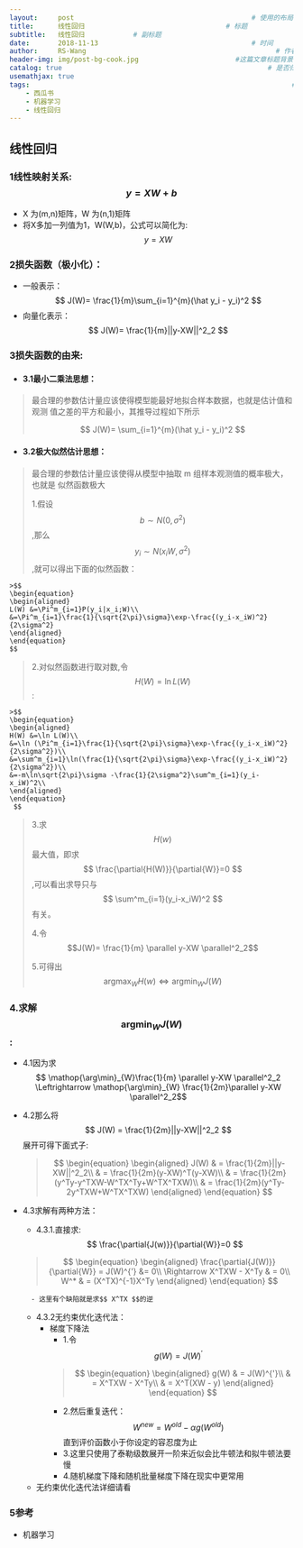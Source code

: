 ```yaml
---
layout:     post   				                            # 使用的布局（不需要改）
title:      线性回归				                   # 标题 
subtitle:   线性回归            # 副标题
date:       2018-11-13 				                        # 时间
author:     RS-Wang 						                      # 作者
header-img: img/post-bg-cook.jpg 	                    #这篇文章标题背景图片
catalog: true 						                            # 是否归档
usemathjax: true
tags:								                                  #标签
    - 西瓜书
    - 机器学习
    - 线性回归
---
```


## 线性回归

### 1线性映射关系: $$ y = XW + b $$
- X 为(m,n)矩阵，W 为(n,1)矩阵
- 将X多加一列值为1，W(W,b)，公式可以简化为: $$ y = XW $$

### 2损失函数（极小化）：
- 一般表示：
    $$ J(W)= \frac{1}{m}\sum_{i=1}^{m}(\hat y_i - y_i)^2 $$
- 向量化表示：
    $$ J(W)= \frac{1}{m}||y-XW||^2_2 $$

### 3损失函数的由来:
- #### 3.1最小二乘法思想：
> 最合理的参数估计量应该使得模型能最好地拟合样本数据，也就是估计值和观测
值之差的平方和最小，其推导过程如下所示
>
>$$ J(W)= \sum_{i=1}^{m}(\hat y_i - y_i)^2 $$
- #### 3.2极大似然估计思想：
>最合理的参数估计量应该使得从模型中抽取 m 组样本观测值的概率极大，也就是
似然函数极大
>
>1.假设 $$ b\sim N(0,\sigma^2) $$,那么$$ y_i\sim N(x_iW,\sigma^2) $$,就可以得出下面的似然函数：

    >$$
    \begin{equation}
    \begin{aligned}
    L(W) &=\Pi^m_{i=1}P(y_i|x_i;W)\\
    &=\Pi^m_{i=1}\frac{1}{\sqrt{2\pi}\sigma}\exp-\frac{(y_i-x_iW)^2}{2\sigma^2}
    \end{aligned}
    \end{equation}
    $$
>
>2.对似然函数进行取对数,令 $$ H(W) = \ln L(W) $$:

    >$$
    \begin{equation}
    \begin{aligned}
    H(W) &=\ln L(W)\\
    &=\ln (\Pi^m_{i=1}\frac{1}{\sqrt{2\pi}\sigma}\exp-\frac{(y_i-x_iW)^2}{2\sigma^2})\\
    &=\sum^m_{i=1}\ln(\frac{1}{\sqrt{2\pi}\sigma}\exp-\frac{(y_i-x_iW)^2}{2\sigma^2})\\
    &=-m\ln\sqrt{2\pi}\sigma -\frac{1}{2\sigma^2}\sum^m_{i=1}(y_i-x_iW)^2\\
    \end{aligned}
    \end{equation}
     $$
>
>3.求 $$ H(w) $$ 最大值，即求 $$ \frac{\partial{H(W)}}{\partial{W}}=0 $$,可以看出求导只与 $$ \sum^m_{i=1}(y_i-x_iW)^2 $$ 有关。
>
>4.令 $$J(W)= \frac{1}{m} \parallel y-XW \parallel^2_2$$
>
>5.可得出 $$ \mathop{\arg\max}_{W} H(w) \Leftrightarrow \mathop{\arg\min}_{W}J(W) $$

### 4.求解 $$ \mathop{\arg\min}_{W} J(W) $$ : 
- 4.1因为求 $$ \mathop{\arg\min}_{W}\frac{1}{m} \parallel y-XW \parallel^2_2 \Leftrightarrow \mathop{\arg\min}_{W} \frac{1}{2m}\parallel y-XW \parallel^2_2$$
- 4.2那么将 $$ J(W) = \frac{1}{2m}||y-XW||^2_2 $$展开可得下面式子:
    >
    >$$
    \begin{equation}
    \begin{aligned}
    J(W) & = \frac{1}{2m}||y-XW||^2_2\\
    & = \frac{1}{2m}(y-XW)^T(y-XW)\\
    & = \frac{1}{2m}(y^Ty-y^TXW-W^TX^Ty+W^TX^TXW)\\
    & = \frac{1}{2m}(y^Ty-2y^TXW+W^TX^TXW)
    \end{aligned}
    \end{equation}
    $$
    >
	
- 4.3求解有两种方法：
    - 4.3.1.直接求:$$ \frac{\partial{J(w)}}{\partial{W}}=0 $$ 
    >$$
    \begin{equation}
    \begin{aligned}
    \frac{\partial{J(W)}}{\partial{W}} = J(W)^{'} &= 0\\
    \Rightarrow X^TXW - X^Ty & = 0\\
    W^* & = (X^TX)^{-1}X^Ty
    \end{aligned}
    \end{equation}
    $$ 
	>
        - 这里有个缺陷就是求$$ X^TX $$的逆
    - 4.3.2无约束优化迭代法：
        - 梯度下降法
            - 1.令$$ g(W)=J(W)^{'} $$
            >$$
            \begin{equation}
            \begin{aligned}
            g(W) & = J(W)^{'}\\
            & = X^TXW - X^Ty\\
            & = X^T(XW - y)
            \end{aligned}
            \end{equation}
            $$
            - 2.然后重复迭代：$$ W^{new} = W^{old} - \alpha g(W^{old}) $$ 直到评价函数小于你设定的容忍度为止
            - 3.这里只使用了泰勒级数展开一阶来近似会比牛顿法和拟牛顿法要慢
            - 4.随机梯度下降和随机批量梯度下降在现实中更常用
    - 无约束优化迭代法详细请看
### 5参考
- 机器学习

